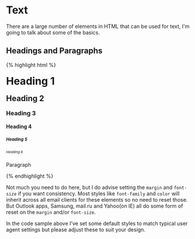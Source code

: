 # Text

There are a large number of elements in HTML that can be used for text, I'm going to talk about some of the basics.

## Headings and Paragraphs
{% highlight html %}
<h1 style="margin: .67em 0; font-size:2em">Heading 1</h1>
<h2 style="margin: .83em 0; font-size:1.5em">Heading 2</h2>
<h3 style="margin: 1em 0; font-size:1.17em">Heading 3</h3>
<h4 style="margin: 1.33em 0; font-size:1em">Heading 4</h4>
<h5 style="margin: 1.67em 0; font-size:.83em">Heading 5</h5>
<h6 style="margin: 2.33em 0; font-size:.67em">Heading 6</h6>
<p style="margin: 1em 0;">Paragraph</p>
{% endhighlight %}

Not much you need to do here, but I do advise setting the `margin` and `font-size` if you want consistency.  Most styles like `font-family` and `color` will inherit across all email clients for these elements so no need to reset those.  But Outlook apps, Samsung, mail.ru and Yahoo(on IE) all do some form of reset on the `margin` and/or `font-size`.

In the code sample above I've set some default styles to match typical user agent settings but please adjust these to suit your design.




<div style="display:none">
<template>
```
https://browserdefaultstyles.com/


<br> break<br>
<a>link</a><br>

<strong>strong</strong> <br>
<b>b-bold</b> <br>

<em>em-emphasized</em> <br>
<i>i-italic</i> <br>

<u>u-underline</u> <br>

<s>s-strikethrough</s> <br>
<del>del-deleat</del> <br>
<ins>ins-inserted</ins> <br>

<dfn>dfn- definition</dfn>
<abbr>abbr - abbreviation</abbr>

<q cite="cite">quote</q>
<blockquote>blockquote</blockquote>
<cite>cite</cite> <br>

<sub>sub</sub> <br>
<sup>sup</sup> <br>

<code>code</code>
<pre>pre      space</pre>
<samp>samp - sample</samp> <br>
<kbd>kbd - keyboard input</kbd> <br>
<var>var - variable</var> <br>

```
</template>
</div>
